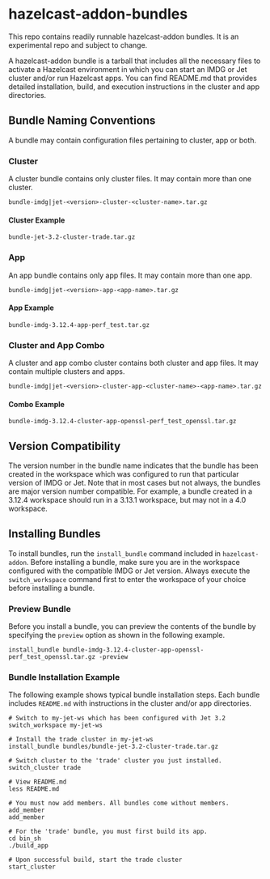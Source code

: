 # hazelcast-addon-bundles

This repo contains readily runnable hazelcast-addon bundles. It is an experimental repo and subject to change.

A hazelcast-addon bundle is a tarball that includes all the necessary files to activate a Hazelcast environment in which you can start an IMDG or Jet cluster and/or run Hazelcast apps. You can find README.md that provides detailed installation, build, and execution instructions in the cluster and app directories.

## Bundle Naming Conventions

A bundle may contain configuration files pertaining to cluster, app or both. 

### Cluster

A cluster bundle contains only cluster files. It may contain more than one cluster.

```console
bundle-imdg|jet-<version>-cluster-<cluster-name>.tar.gz
```
#### Cluster Example

```console
bundle-jet-3.2-cluster-trade.tar.gz
```

### App

An app bundle contains only app files. It may contain more than one app.

```console
bundle-imdg|jet-<version>-app-<app-name>.tar.gz
```

#### App Example

```console
bundle-imdg-3.12.4-app-perf_test.tar.gz
```

### Cluster and App Combo

A cluster and app combo cluster contains both cluster and app files. It may contain multiple clusters and apps.

```console
bundle-imdg|jet-<version>-cluster-app-<cluster-name>-<app-name>.tar.gz
``` 

#### Combo Example

```console
bundle-imdg-3.12.4-cluster-app-openssl-perf_test_openssl.tar.gz
```

## Version Compatibility

The version number in the bundle name indicates that the bundle has been created in the workspace which was configured to run that particular version of IMDG or Jet. Note that in most cases but not always, the bundles are major version number compatible. For example, a bundle created in a 3.12.4 workspace should run in a 3.13.1 workspace, but may not in a 4.0 workspace.

## Installing Bundles

To install bundles, run the `install_bundle` command included in `hazelcast-addon`. Before installing a bundle, make sure you are in the workspace configured with the compatible IMDG or Jet version. Always execute the `switch_workspace` command first to enter the workspace of your choice before installing a bundle.

### Preview Bundle

Before you install a bundle, you can preview the contents of the bundle by specifying the `preview` option as shown in the following example.

```console
install_bundle bundle-imdg-3.12.4-cluster-app-openssl-perf_test_openssl.tar.gz -preview
```

### Bundle Installation Example

The following example shows typical bundle installation steps. Each bundle includes `README.md` with instructions in the cluster and/or app directories.

```console
# Switch to my-jet-ws which has been configured with Jet 3.2
switch_workspace my-jet-ws

# Install the trade cluster in my-jet-ws
install_bundle bundles/bundle-jet-3.2-cluster-trade.tar.gz

# Switch cluster to the 'trade' cluster you just installed.
switch_cluster trade

# View README.md
less README.md

# You must now add members. All bundles come without members.
add_member
add_member

# For the 'trade' bundle, you must first build its app.
cd bin_sh
./build_app

# Upon successful build, start the trade cluster
start_cluster
```
